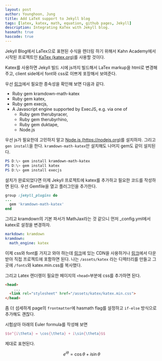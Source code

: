 ```yaml
---
layout: post
author: Younghoon, Jung
title: Add LaTeX support to Jekyll blog
tags: [latex, katex, math, equation, github pages, Jekyll]
description: Integrating KaTex with Jekyll blog.
hasmath: true
hascode: true
---
```


Jekyll Blog에서 LaTex으로 표현된 수식을 렌더링 하기 위해서 Kahn Academy에서 시작된 프로젝트인 [KaTex (katex.org)](https://katex.org/)를 사용할 것이다.

<!--more-->

Katex를 사용하면 Jekyll 빌드 시에 js까지 빌드해서 LaTex markup을 html로 변경해 주고, client side에서 font와 css로 이쁘게 포장해서 보여준다.

우선 [링크](https://github.com/kramdown/math-katex)에서 필요한 종속성을 확인해 보면 다음과 같다.

- Ruby gem kramdown-math-katex
- Ruby gem katex,
- Ruby gem execjs,
- A Javascript engine supported by ExecJS, e.g. via one of
  - Ruby gem therubyracer,
  - Ruby gem therubyrhino,
  - Ruby gem duktape,
  - Node.js

우선 js가 필요한데 고민하지 말고 [Node.js (https://nodejs.org)](https://nodejs.org)를 설치하자.
그리고 `gen install`을 한다. `kramdown-math-katex`만 설치해도 나머지 gem도 같이 설치된다.

```powershell
PS D:\> gem install kramdown-math-katex
PS D:\> gem install katex
PS D:\> gem install execjs
```

설치가 완료되었다면 이제 Jekyll 프로젝트에 katex를 추가하고 필요한 코드를 작성하면 된다.
우선 Gemfile을 열고 플러그인을 추가한다.

```ruby
group :jekyll_plugins do
...
  gem 'kramdown-math-katex'
end
```

그리고 kramdown의 기본 파서가 MathJax라는 것 같으니 먼저 \_config.yml에서 katex로 설정을 변경하자.

```yml
markdown: kramdown
kramdown:
  math_engine: katex
```

이제 css와 font를 가지고 와야 하는데 [링크](https://katex.org/docs/autorender.html)에 있는 CDN을 사용하거나 [링크](https://github.com/KaTeX/KaTeX/releases)에서 다운받아 직접 프로젝트에 포함하면 된다. 나는 `/assets/katex` 라는 디렉터리를 만들고 그곳에 `/fonts`와 katex.min.css를 복사했다.

그리고 Latex 렌더렝이 필요한 페이지의 `<head>`부분에 css를 추가하면 된다.
```html
<head>
    ...
  <link rel="stylesheet" href="/assets/katex/katex.min.css">
</head>
```
좀 더 섬세하게 page의 `frontmatter`에 hasmath flag를 설정하고 `if-else` 방식으로 추가해도 괜찮다.

시험삼아 아래의 Euler formula를 작성해 보면
```latex
$$e^{i\theta} = \cos{\theta} + i\sin{\theta}$$
```
제대로 표현된다.


$$e^{i\theta} = \cos{\theta} + i\sin{\theta}$$

